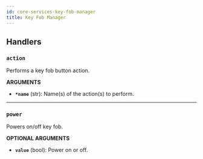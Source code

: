 ```yaml
---
id: core-services-key-fob-manager
title: Key Fob Manager
---
```


## Handlers
### `action`

Performs a key fob button action.

**ARGUMENTS**

  - **`*name`** (str): Name(s) of the action(s) to perform.


----
### `power`

Powers on/off key fob.

**OPTIONAL ARGUMENTS**

  - **`value`** (bool): Power on or off. 
